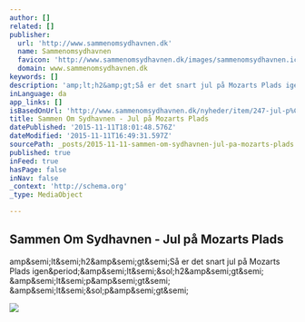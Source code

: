 ```yaml
---
author: []
related: []
publisher:
  url: 'http://www.sammenomsydhavnen.dk'
  name: Sammenomsydhavnen
  favicon: 'http://www.sammenomsydhavnen.dk/images/sammenomsydhavnen.ico'
  domain: www.sammenomsydhavnen.dk
keywords: []
description: 'amp;lt;h2&amp;gt;Så er det snart jul på Mozarts Plads igen.&amp;lt;/h2&amp;gt; &amp;lt;p&amp;gt; &amp;lt;/p&amp;gt;'
inLanguage: da
app_links: []
isBasedOnUrl: 'http://www.sammenomsydhavnen.dk/nyheder/item/247-jul-p%C3%A5-mozarts-plads'
title: Sammen Om Sydhavnen - Jul på Mozarts Plads
datePublished: '2015-11-11T18:01:48.576Z'
dateModified: '2015-11-11T16:49:31.597Z'
sourcePath: _posts/2015-11-11-sammen-om-sydhavnen-jul-pa-mozarts-plads.md
published: true
inFeed: true
hasPage: false
inNav: false
_context: 'http://schema.org'
_type: MediaObject

---
```

<article style=""><h1>Sammen Om Sydhavnen - Jul på Mozarts Plads</h1><p>amp&amp;semi;lt&amp;semi;h2&amp;amp&amp;semi;gt&amp;semi;Så er det snart jul på Mozarts Plads igen&amp;period;&amp;amp&amp;semi;lt&amp;semi;&amp;sol;h2&amp;amp&amp;semi;gt&amp;semi; &amp;amp&amp;semi;lt&amp;semi;p&amp;amp&amp;semi;gt&amp;semi; &amp;amp&amp;semi;lt&amp;semi;&amp;sol;p&amp;amp&amp;semi;gt&amp;semi;</p><img src="http://www.sammenomsydhavnen.dk/media/k2/items/cache/b320775de3c297425b69dccc362220a9_S.jpg" /></article>